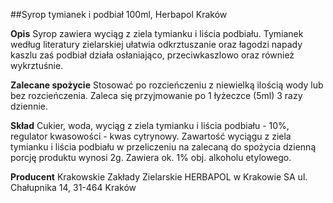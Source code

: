 ##Syrop tymianek i podbiał 100ml, Herbapol Kraków

**Opis** Syrop zawiera wyciąg z ziela tymianku i liścia podbiału. Tymianek według literatury zielarskiej ułatwia odkrztuszanie oraz łagodzi napady kaszlu zaś podbiał działa osłaniająco, przeciwkaszlowo oraz również wykrztuśnie.

**Zalecane spożycie** Stosować po rozcieńczeniu z niewielką ilością wody lub bez rozcieńczenia. Zaleca się przyjmowanie po 1 łyżeczce (5ml) 3 razy dziennie.

**Skład** Cukier, woda, wyciąg z ziela tymianku i liścia podbiału - 10%, regulator kwasowości - kwas cytrynowy. Zawartość wyciągu z ziela tymianku i liścia podbiału w przeliczeniu na zalecaną do spożycia dzienną porcję produktu wynosi 2g. Zawiera ok. 1% obj. alkoholu etylowego.

**Producent** Krakowskie Zakłady Zielarskie HERBAPOL w Krakowie SA
ul. Chałupnika 14, 31-464 Kraków